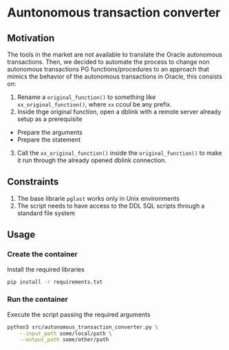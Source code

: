 # Auntonomous transaction converter

## Motivation
The tools in the market are not available to translate the Oracle autonomous transactions. Then, we decided to automate the process to change non autonomous transactions PG functions/procedures
to an approach that mimics the behavior of the autonomous transactions in Oracle, this consists on:
1. Rename a `original_function()` to something like `xx_original_function()`, where `xx` ccoul be any prefix.
2. Inside thge original function, open a dblink with a remote server already setup as a prerequisite
* Prepare the arguments
* Prepare the statement
3. Call the `xx_original_function()` inside the `original_function()` to make it run through the already opened dblink connection.

## Constraints
1. The base librarie `pglast` works only in Unix environments
2. The script needs to have access to the DDL SQL scripts through a standard file system

## Usage
### Create the container
Install the required libraries 
```bash
pip install -r requirements.txt
```

### Run the container
Execute the script passing the required arguments
```bash
python3 src/autonomous_transaction_converter.py \
    --input_path some/local/path \
    --output_path some/other/path
```